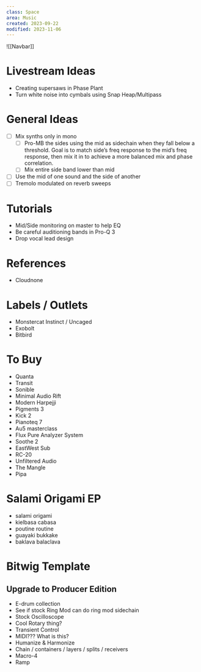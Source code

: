 ```yaml
---
class: Space
area: Music
created: 2023-09-22
modified: 2023-11-06
---
```


![[Navbar]]

# Livestream Ideas

- Creating supersaws in Phase Plant
- Turn white noise into cymbals using Snap Heap/Multipass

# General Ideas

- [ ] Mix synths only in mono
    - [ ] Pro-MB the sides using the mid as sidechain when they fall below a threshold. Goal is to match side’s freq response to the mid’s freq response, then mix it in to achieve a more balanced mix and phase correlation.
    - [ ] Mix entire side band lower than mid
- [ ] Use the mid of one sound and the side of another
- [ ] Tremolo modulated on reverb sweeps

# Tutorials

- Mid/Side monitoring on master to help EQ
- Be careful auditioning bands in Pro-Q 3
- Drop vocal lead design

# References

- Cloudnone

# Labels / Outlets

- Monstercat Instinct / Uncaged
- Exobolt
- Bitbird

# To Buy

- Quanta
- Transit
- Sonible
- Minimal Audio Rift
- Modern Harpejji
- Pigments 3
- Kick 2
- Pianoteq 7
- Au5 masterclass
- Flux Pure Analyzer System
- Soothe 2
- EastWest Sub
- RC-20
- Unfiltered Audio
- The Mangle
- Pipa

# Salami Origami EP

- salami origami
- kielbasa cabasa
- poutine routine
- guayaki bukkake
- baklava balaclava

# Bitwig Template

## Upgrade to Producer Edition

- E-drum collection
- See if stock Ring Mod can do ring mod sidechain
- Stock Oscilloscope
- Cool Rotary thing?
- Transient Control
- MIDI??? What is this?
- Humanize & Harmonize
- Chain / containers / layers / splits / receivers
- Macro-4
- Ramp
